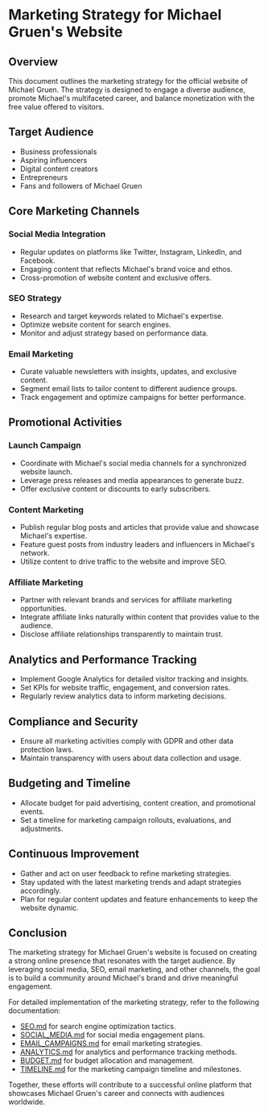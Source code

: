 # Marketing Strategy for Michael Gruen's Website

## Overview

This document outlines the marketing strategy for the official website of Michael Gruen. The strategy is designed to engage a diverse audience, promote Michael's multifaceted career, and balance monetization with the free value offered to visitors.

## Target Audience

- Business professionals
- Aspiring influencers
- Digital content creators
- Entrepreneurs
- Fans and followers of Michael Gruen

## Core Marketing Channels

### Social Media Integration

- Regular updates on platforms like Twitter, Instagram, LinkedIn, and Facebook.
- Engaging content that reflects Michael's brand voice and ethos.
- Cross-promotion of website content and exclusive offers.

### SEO Strategy

- Research and target keywords related to Michael's expertise.
- Optimize website content for search engines.
- Monitor and adjust strategy based on performance data.

### Email Marketing

- Curate valuable newsletters with insights, updates, and exclusive content.
- Segment email lists to tailor content to different audience groups.
- Track engagement and optimize campaigns for better performance.

## Promotional Activities

### Launch Campaign

- Coordinate with Michael's social media channels for a synchronized website launch.
- Leverage press releases and media appearances to generate buzz.
- Offer exclusive content or discounts to early subscribers.

### Content Marketing

- Publish regular blog posts and articles that provide value and showcase Michael's expertise.
- Feature guest posts from industry leaders and influencers in Michael's network.
- Utilize content to drive traffic to the website and improve SEO.

### Affiliate Marketing

- Partner with relevant brands and services for affiliate marketing opportunities.
- Integrate affiliate links naturally within content that provides value to the audience.
- Disclose affiliate relationships transparently to maintain trust.

## Analytics and Performance Tracking

- Implement Google Analytics for detailed visitor tracking and insights.
- Set KPIs for website traffic, engagement, and conversion rates.
- Regularly review analytics data to inform marketing decisions.

## Compliance and Security

- Ensure all marketing activities comply with GDPR and other data protection laws.
- Maintain transparency with users about data collection and usage.

## Budgeting and Timeline

- Allocate budget for paid advertising, content creation, and promotional events.
- Set a timeline for marketing campaign rollouts, evaluations, and adjustments.

## Continuous Improvement

- Gather and act on user feedback to refine marketing strategies.
- Stay updated with the latest marketing trends and adapt strategies accordingly.
- Plan for regular content updates and feature enhancements to keep the website dynamic.

## Conclusion

The marketing strategy for Michael Gruen's website is focused on creating a strong online presence that resonates with the target audience. By leveraging social media, SEO, email marketing, and other channels, the goal is to build a community around Michael's brand and drive meaningful engagement.

For detailed implementation of the marketing strategy, refer to the following documentation:

- [SEO.md](SEO.md) for search engine optimization tactics.
- [SOCIAL_MEDIA.md](SOCIAL_MEDIA.md) for social media engagement plans.
- [EMAIL_CAMPAIGNS.md](EMAIL_CAMPAIGNS.md) for email marketing strategies.
- [ANALYTICS.md](ANALYTICS.md) for analytics and performance tracking methods.
- [BUDGET.md](BUDGET.md) for budget allocation and management.
- [TIMELINE.md](TIMELINE.md) for the marketing campaign timeline and milestones.

Together, these efforts will contribute to a successful online platform that showcases Michael Gruen's career and connects with audiences worldwide.